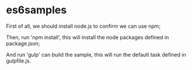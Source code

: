 # es6samples

First of all, we should install node.js to confirm we can use npm;

Then, run 'npm install', this will install the node packages defined in package.json;

And run 'gulp' can build the sample, this will run the default task defined in gulpfile.js.
